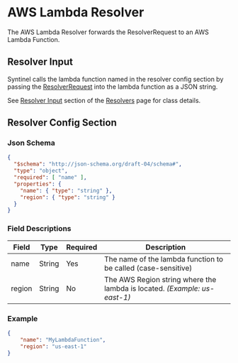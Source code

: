 # AWS Lambda Resolver

The AWS Lambda Resolver forwards the ResolverRequest to an AWS Lambda Function.

## Resolver Input

Syntinel calls the lambda function named in the resolver config section by passing the [ResolverRequest](../resolvers.md#resolverrequest) into the lambda function as a JSON string. 

See [Resolver Input](../resolvers.md#resolver-input) section of the [Resolvers](../resolvers.md) page for class details.

## Resolver Config Section

### Json Schema

````json
{
  "$schema": "http://json-schema.org/draft-04/schema#",
  "type": "object",
  "required": [ "name" ],
  "properties": {
    "name": { "type": "string" },
    "region": { "type": "string" }
  }
}
````

### Field Descriptions

|Field|Type|Required|Description
|-----|----|--------|-----------
|name|String|Yes|The name of the lambda function to be called (case-sensitive)
|region|String|No|The AWS Region string where the lambda is located.  *(Example: us-east-1)*

### Example

````json
{
    "name": "MyLambdaFunction",
    "region": "us-east-1"
}
````
